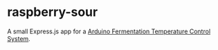 # raspberry-sour
A small Express.js app for a [Arduino Fermentation Temperature Control System](https://www.circuito.io/app?components=513,11050,891983,3061987).
